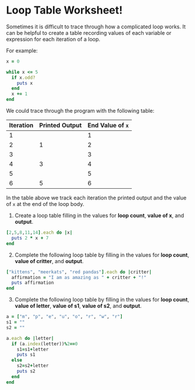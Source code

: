 # Loop Table Worksheet!

Sometimes it is difficult to trace through how a complicated loop works.  It can be helpful to create a table recording values of each variable or expression for each iteration of a loop.  

For example:

```ruby
x = 0

while x <= 5
  if x.odd?
    puts x
  end
  x += 1
end
```

We could trace through the program with the following table:

| Iteration | Printed Output | End Value of `x` |
| --------- | -------------- | ---------------- |
| 1         |                | 1                |
| 2         | 1              | 2                |
| 3         |                | 3                |
| 4         | 3              | 4                |
| 5         |                | 5                |
| 6         | 5              | 6                |

In the table above we track each iteration the printed output and the value of `x` at the end of the loop body.


1) Create a loop table filling in the values for **loop count**, **value of x**, and **output**.

```ruby
[2,5,8,11,14].each do |x|
  puts 2 * x + 7
end
```


2) Complete the following loop table by filling in the values for **loop count**, **value of critter**, and **output**.
```ruby
["kittens", "meerkats", "red pandas"].each do |critter|
  affirmation = "I am as amazing as " + critter + "!"
  puts affirmation
end
```

3) Complete the following loop table by filling in the values for **loop count**, **value of letter**, **value of s1**, **value of s2**, and **output**.
```ruby
a = ["m", "p", "e", "u", "o", "r", "w", "r"]
s1 = ""
s2 = ""

a.each do |letter|
  if (a.index(letter))%2==0
    s1=s1+letter
    puts s1
  else
    s2=s2+letter
    puts s2
  end
end
```